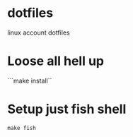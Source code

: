 dotfiles
========

linux account dotfiles

# Loose all hell up
```make install``

# Setup just fish shell
```make fish```

